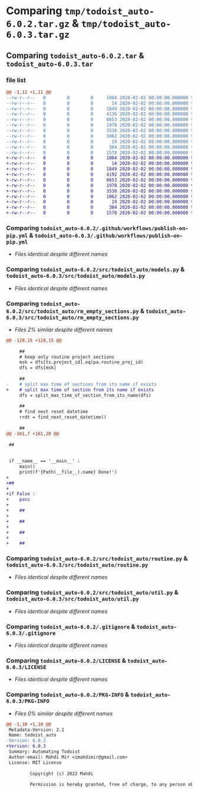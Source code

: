 # Comparing `tmp/todoist_auto-6.0.2.tar.gz` & `tmp/todoist_auto-6.0.3.tar.gz`

## Comparing `todoist_auto-6.0.2.tar` & `todoist_auto-6.0.3.tar`

### file list

```diff
@@ -1,11 +1,11 @@
--rw-r--r--   0        0        0     1084 2020-02-02 00:00:00.000000 todoist_auto-6.0.2/.github/workflows/publish-on-pip.yml
--rw-r--r--   0        0        0       14 2020-02-02 00:00:00.000000 todoist_auto-6.0.2/src/todoist_auto/__init__.py
--rw-r--r--   0        0        0     1849 2020-02-02 00:00:00.000000 todoist_auto-6.0.2/src/todoist_auto/models.py
--rw-r--r--   0        0        0     4136 2020-02-02 00:00:00.000000 todoist_auto-6.0.2/src/todoist_auto/rm_empty_sections.py
--rw-r--r--   0        0        0     8653 2020-02-02 00:00:00.000000 todoist_auto-6.0.2/src/todoist_auto/routine.py
--rw-r--r--   0        0        0     1978 2020-02-02 00:00:00.000000 todoist_auto-6.0.2/src/todoist_auto/util.py
--rw-r--r--   0        0        0     3538 2020-02-02 00:00:00.000000 todoist_auto-6.0.2/.gitignore
--rw-r--r--   0        0        0     1062 2020-02-02 00:00:00.000000 todoist_auto-6.0.2/LICENSE
--rw-r--r--   0        0        0       19 2020-02-02 00:00:00.000000 todoist_auto-6.0.2/README.md
--rw-r--r--   0        0        0      384 2020-02-02 00:00:00.000000 todoist_auto-6.0.2/pyproject.toml
--rw-r--r--   0        0        0     1570 2020-02-02 00:00:00.000000 todoist_auto-6.0.2/PKG-INFO
+-rw-r--r--   0        0        0     1084 2020-02-02 00:00:00.000000 todoist_auto-6.0.3/.github/workflows/publish-on-pip.yml
+-rw-r--r--   0        0        0       14 2020-02-02 00:00:00.000000 todoist_auto-6.0.3/src/todoist_auto/__init__.py
+-rw-r--r--   0        0        0     1849 2020-02-02 00:00:00.000000 todoist_auto-6.0.3/src/todoist_auto/models.py
+-rw-r--r--   0        0        0     4192 2020-02-02 00:00:00.000000 todoist_auto-6.0.3/src/todoist_auto/rm_empty_sections.py
+-rw-r--r--   0        0        0     8653 2020-02-02 00:00:00.000000 todoist_auto-6.0.3/src/todoist_auto/routine.py
+-rw-r--r--   0        0        0     1978 2020-02-02 00:00:00.000000 todoist_auto-6.0.3/src/todoist_auto/util.py
+-rw-r--r--   0        0        0     3538 2020-02-02 00:00:00.000000 todoist_auto-6.0.3/.gitignore
+-rw-r--r--   0        0        0     1062 2020-02-02 00:00:00.000000 todoist_auto-6.0.3/LICENSE
+-rw-r--r--   0        0        0       19 2020-02-02 00:00:00.000000 todoist_auto-6.0.3/README.md
+-rw-r--r--   0        0        0      384 2020-02-02 00:00:00.000000 todoist_auto-6.0.3/pyproject.toml
+-rw-r--r--   0        0        0     1570 2020-02-02 00:00:00.000000 todoist_auto-6.0.3/PKG-INFO
```

### Comparing `todoist_auto-6.0.2/.github/workflows/publish-on-pip.yml` & `todoist_auto-6.0.3/.github/workflows/publish-on-pip.yml`

 * *Files identical despite different names*

### Comparing `todoist_auto-6.0.2/src/todoist_auto/models.py` & `todoist_auto-6.0.3/src/todoist_auto/models.py`

 * *Files identical despite different names*

### Comparing `todoist_auto-6.0.2/src/todoist_auto/rm_empty_sections.py` & `todoist_auto-6.0.3/src/todoist_auto/rm_empty_sections.py`

 * *Files 2% similar despite different names*

```diff
@@ -128,15 +128,15 @@
 
     ##
     # keep only routine project sections
     msk = dfs[ts.project_id].eq(pa.routine_proj_id)
     dfs = dfs[msk]
 
     ##
-    # split max time of sections from its name if exists
+    # split max time of section from its name if exists
     dfs = split_max_time_of_section_from_its_name(dfs)
 
     ##
     # find next reset datetime
     rrdt = find_next_reset_datetime()
 
     ##
@@ -161,7 +161,20 @@
 
 ##
 
 
 if __name__ == '__main__' :
     main()
     print(f'{Path(__file__).name} Done!')
+
+##
+
+if False :
+    pass
+
+    ##
+
+    ##
+
+    ##
+
+    ##
```

### Comparing `todoist_auto-6.0.2/src/todoist_auto/routine.py` & `todoist_auto-6.0.3/src/todoist_auto/routine.py`

 * *Files identical despite different names*

### Comparing `todoist_auto-6.0.2/src/todoist_auto/util.py` & `todoist_auto-6.0.3/src/todoist_auto/util.py`

 * *Files identical despite different names*

### Comparing `todoist_auto-6.0.2/.gitignore` & `todoist_auto-6.0.3/.gitignore`

 * *Files identical despite different names*

### Comparing `todoist_auto-6.0.2/LICENSE` & `todoist_auto-6.0.3/LICENSE`

 * *Files identical despite different names*

### Comparing `todoist_auto-6.0.2/PKG-INFO` & `todoist_auto-6.0.3/PKG-INFO`

 * *Files 0% similar despite different names*

```diff
@@ -1,10 +1,10 @@
 Metadata-Version: 2.1
 Name: todoist_auto
-Version: 6.0.2
+Version: 6.0.3
 Summary: Automating Todoist
 Author-email: Mahdi Mir <imahdimir@gmail.com>
 License: MIT License
         
         Copyright (c) 2022 Mahdi
         
         Permission is hereby granted, free of charge, to any person obtaining a copy
```

